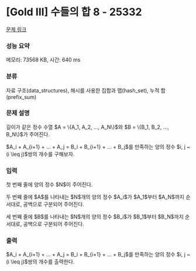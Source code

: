 # [Gold III] 수들의 합 8 - 25332 

[문제 링크](https://www.acmicpc.net/problem/25332) 

### 성능 요약

메모리: 73568 KB, 시간: 640 ms

### 분류

자료 구조(data_structures), 해시를 사용한 집합과 맵(hash_set), 누적 합(prefix_sum)

### 문제 설명

<p>길이가 같은 정수 수열 $A = \{A_1, A_2, ..., A_N\}$와 $B = \{B_1, B_2, ..., B_N\}$가 주어진다.</p>

<p>$A_i + A_{i+1} + ... + A_j = B_i + B_{i+1} + ... + B_j$를 만족하는 양의 정수 $i, j ~(i \leq j)$쌍의 개수를 구해보자.</p>

### 입력 

 <p>첫 번째 줄에 양의 정수 $N$이 주어진다.</p>

<p>두 번째 줄에 $A$를 나타내는 $N$개의 양의 정수 $A_i$가 $A_1$부터 $A_N$까지 순서대로, 공백으로 구분되어 주어진다.</p>

<p>세 번째 줄에 $B$를 나타내는 $N$개의 양의 정수 $B_i$가 $B_1$부터 $B_N$까지 순서대로, 공백으로 구분되어 주어진다.</p>

### 출력 

 <p>$A_i + A_{i+1} + ... + A_j = B_i + B_{i+1} + ... + B_j$를 만족하는 양의 정수 $i, j ~(i \leq j)$쌍의 개수를 출력한다.</p>

